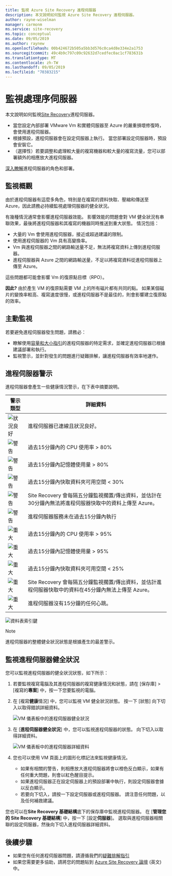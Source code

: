 ```yaml
---
title: 監視 Azure Site Recovery 進程伺服器
description: 本文說明如何監視 Azure Site Recovery 進程伺服器。
author: rayne-wiselman
manager: carmonm
ms.service: site-recovery
ms.topic: conceptual
ms.date: 09/05/2019
ms.author: raynew
ms.openlocfilehash: 00b424672b505a5bb3d576c0ca4d8e334e2a1753
ms.sourcegitcommit: 49c4b9c797c09c92632d7cedfec0ac1cf783631b
ms.translationtype: MT
ms.contentlocale: zh-TW
ms.lasthandoff: 09/05/2019
ms.locfileid: "70383215"
---
```

# <a name="monitor-the-process-server"></a>監視處理序伺服器

本文說明如何監視[Site Recovery](site-recovery-overview.md)進程伺服器。

- 當您設定內部部署 VMware Vm 和實體伺服器至 Azure 的嚴重損壞修復時，會使用進程伺服器。
- 根據預設，進程伺服器會在設定伺服器上執行。 當您部署設定伺服器時，預設會安裝它。
- （選擇性）若要調整和處理較大量的複寫機器和較大量的複寫流量，您可以部署額外的相應放大進程伺服器。

[深入瞭解](vmware-physical-azure-config-process-server-overview.md)進程伺服器的角色和部署。

## <a name="monitoring-overview"></a>監視概觀

由於進程伺服器有這麼多角色，特別是在複寫的資料快取、壓縮和傳送至 Azure，因此請務必持續監視處理伺服器的健全狀況。

有幾種情況通常會影響進程伺服器效能。 影響效能的問題會對 VM 健全狀況有串聯效果，最後將進程伺服器和其複寫的機器同時推送到重大狀態。 情況包括：

- 大量的 Vm 會使用進程伺服器，接近或超過建議的限制。
- 使用進程伺服器的 Vm 具有高變換率。
- Vm 與進程伺服器之間的網路輸送量不足，無法將複寫資料上傳到進程伺服器。
- 進程伺服器與 Azure 之間的網路輸送量，不足以將複寫資料從進程伺服器上傳至 Azure。

這些問題都可能會影響 Vm 的復原點目標（RPO）。 

**因此?** 由於產生 VM 的復原點需要 VM 上的所有磁片都有共同的點。 如果某個磁片的變換率較高、複寫速度很慢，或進程伺服器不是最佳的，則會影響建立復原點的效率。

## <a name="monitor-proactively"></a>主動監視

若要避免進程伺服器發生問題，請務必：

- 瞭解使用[容量和大小指引](site-recovery-plan-capacity-vmware.md#capacity-considerations)的進程伺服器的特定需求，並確定進程伺服器已根據建議部署和執行。
- 監視警示，並針對發生的問題進行疑難排解，讓進程伺服器有效率地運作。


## <a name="process-server-alerts"></a>進程伺服器警示

進程伺服器會產生一些健康情況警示，在下表中摘要說明。

**警示類型** | **詳細資料**
--- | ---
![狀況良好][green] | 進程伺服器已連線且狀況良好。
![警告][yellow] | 過去15分鐘內的 CPU 使用率 > 80%
![警告][yellow] | 過去15分鐘內記憶體使用量 > 80%
![警告][yellow] | 過去15分鐘內快取資料夾可用空間 < 30%
![警告][yellow] | Site Recovery 會每隔五分鐘監視擱置/傳出資料，並估計在30分鐘內無法將進程伺服器快取中的資料上傳至 Azure。
![警告][yellow] | 進程伺服器服務未在過去15分鐘內執行
![重大][red] | 過去15分鐘內的 CPU 使用率 > 95%
![重大][red] | 過去15分鐘內記憶體使用量 > 95%
![重大][red] | 過去15分鐘內快取資料夾可用空間 < 25%
![重大][red] | Site Recovery 會每隔五分鐘監視擱置/傳出資料，並估計進程伺服器快取中的資料在45分鐘內無法上傳至 Azure。
![重大][red] | 進程伺服器沒有15分鐘的任何心跳。

![資料表索引鍵](./media/vmware-physical-azure-monitor-process-server/table-key.png)

> [!NOTE]
> 進程伺服器的整體健全狀況狀態是根據產生的最差警示。



## <a name="monitor-process-server-health"></a>監視進程伺服器健全狀況

您可以監視進程伺服器的健全狀況狀態，如下所示： 

1. 若要監視複寫電腦及其進程伺服器的複寫健康情況和狀態，請在 [保存庫] > [複寫的**專案**] 中，按一下您要監視的電腦。
2. 在 [複寫**健康**情況] 中，您可以監視 VM 健全狀況狀態。 按一下 [狀態] 向下切入以取得錯誤詳細資料。

    ![VM 儀表板中的進程伺服器健全狀況](./media/vmware-physical-azure-monitor-process-server/vm-ps-health.png)

4. 在 [**進程伺服器健全狀況**] 中，您可以監視進程伺服器的狀態。 向下切入以取得詳細資料。

    ![VM 儀表板中的進程伺服器詳細資料](./media/vmware-physical-azure-monitor-process-server/ps-summary.png)

5. 您也可以使用 VM 頁面上的圖形化標記法來監視健康情況。
    - 如果有相關的警告，則相應放大進程伺服器將會以橙色反白顯示，如果有任何重大問題，則會以紅色醒目提示。 
    - 如果進程伺服器正在設定伺服器上的預設部署中執行，則設定伺服器會據以反白顯示。
    - 若要向下切入，請按一下設定伺服器或進程伺服器。 請注意任何問題，以及任何補救建議。

您也可以在**Site Recovery 基礎結構**底下的保存庫中監視進程伺服器。 在 [**管理您的 Site Recovery 基礎結構**] 中，按一下 [設定**伺服器**]。 選取與進程伺服器相關聯的設定伺服器，然後向下切入進程伺服器詳細資料。


## <a name="next-steps"></a>後續步驟

- 如果您有任何進程伺服器問題，請遵循我們的[疑難排解指引](vmware-physical-azure-troubleshoot-process-server.md)
- 如果您需要更多協助，請將您的問題貼到 [Azure Site Recovery 論壇](https://social.msdn.microsoft.com/Forums/azure/home?forum=hypervrecovmgr) \(英文\) 中。 

[green]: ./media/vmware-physical-azure-monitor-process-server/green.png
[yellow]: ./media/vmware-physical-azure-monitor-process-server/yellow.png
[red]: ./media/vmware-physical-azure-monitor-process-server/red.png
